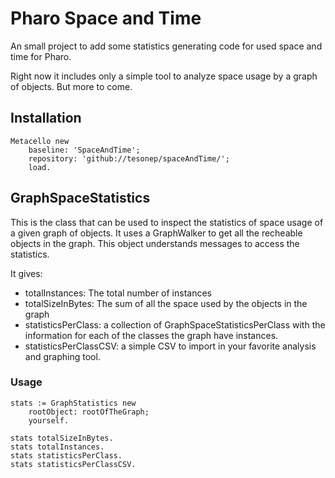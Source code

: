 # Pharo Space and Time
An small project to add some statistics generating code for used space and time for Pharo.

Right now it includes only a simple tool to analyze space usage by a graph of objects.
But more to come.

## Installation

```
Metacello new
    baseline: 'SpaceAndTime';
    repository: 'github://tesonep/spaceAndTime/';
    load.
```

## GraphSpaceStatistics

This is the class that can be used to inspect the statistics of space usage of a given graph of objects.
It uses a GraphWalker to get all the recheable objects in the graph. 
This object understands messages to access the statistics. 

It gives: 

- totalInstances: The total number of instances
- totalSizeInBytes: The sum of all the space used by the objects in the graph
- statisticsPerClass: a collection of GraphSpaceStatisticsPerClass with the information for each of the classes the graph have instances.
- statisticsPerClassCSV: a simple CSV to import in your favorite analysis and graphing tool.

### Usage

```
stats := GraphStatistics new
	rootObject: rootOfTheGraph;
	yourself.

stats totalSizeInBytes.
stats totalInstances.
stats statisticsPerClass.	
stats statisticsPerClassCSV.
```

